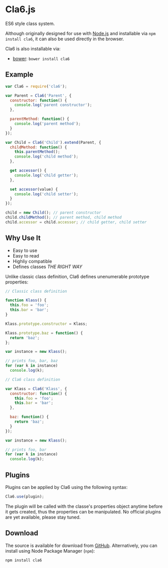 # Cla6.js
ES6 style class system.  

Although originally designed for
use with [Node.js](http://nodejs.org) and installable via `npm install cla6`,
it can also be used directly in the browser.

Cla6 is also installable via:

- [bower](http://bower.io/): `bower install cla6`

## Example

```js
var Cla6 = require('cla6');

var Parent = Cla6('Parent', {
  constructor: function() {
    console.log('parent constructor');
  },

  parentMethod: function() {
    console.log('parent method');
  }
});

var Child = Cla6('Child').extend(Parent, {
  childMethod: function() {
    this.parentMethod();
    console.log('child method');
  },

  get accessor() {
    console.log('child getter');
  },

  set accessor(value) {
    console.log('child setter');
  }
});

child = new Child(); // parent constructor
child.childMethod(); // parent method, child method
child.accessor = child.accessor; // child getter, child setter
```

## Why Use It
- Easy to use
- Easy to read
- Highliy compatible
- Defines classes *THE RIGHT WAY*

Unlike classic class definition, Cla6 defines unenumerable prototype properties:

```js
// Classic class definition

function Klass() {
  this.foo = 'foo';
  this.bar = 'bar';
}

Klass.prototype.constructor = Klass;

Klass.prototype.baz = function() {
  return 'baz';
};

var instance = new Klass();

// prints foo, bar, baz
for (var k in instance)
  console.log(k);

// Cla6 class definition

var Klass = Cla6('Klass', {
  constructor: function() {
    this.foo = 'foo';
    this.bar = 'bar';
  },

  baz: function() {
    return 'baz';
  }
});

var instance = new Klass();

// prints foo, bar
for (var k in instance)
  console.log(k);
```

## Plugins
Plugins can be applied by Cla6 using the following syntax:

```js
Cla6.use(plugin);
```

The plugin will be called with the classe's properties object anytime before it gets created, thus the properties can be manipulated. No official plugins are yet available, please stay tuned.

## Download
The source is available for download from
[GitHub](http://github.com/DAB0mB/cla6).
Alternatively, you can install using Node Package Manager (`npm`):

    npm install cla6